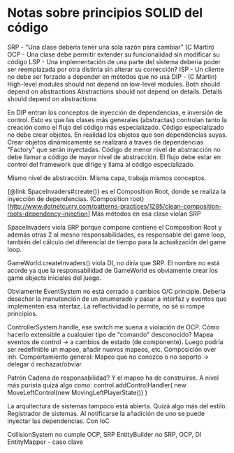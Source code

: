 # Notas sobre principios SOLID del código

SRP - "Una clase debería tener una sola razón para cambiar" (C Martin)
OCP - Una clase debe permitir extender su funcionalidad sin modificar su código
LSP - Una implementación de una parte del sistema debería poder ser reemplazada por otra distinta sin alterar su corrección?
ISP - Un cliente no debe ser forzado a depender en métodos que no usa
DIP - (C Martin) 
	High-level modules should not depend on low-level modules. Both should depend on abstractions
	Abstractions should not depend on details. Details should depend on abstractions
	
En DIP entran los conceptos de inyección de dependencias, e inversión de control. Esto es que las clases más generales (abstractas) controlan tanto la creación como el flujo del código más especializado.
Código especializado no debe crear objetos. En realidad los objetos que son dependencias suyas. Crear objetos dinámicamente se realizará a través de dependencias "Factory" que serán inyectadas.
Código de menor nivel de abstracción no debe llamar a código de mayor nivel de abstracción. El flujo debe estar en control del framework que dirige y llama al código especializado.
	
Mismo nivel de abstracción. Misma capa, trabaja mismos conceptos.


{@link SpaceInvaders#create()} es el Composition Root, donde se realiza la inyección de dependencias.
(Composition root)[http://www.dotnetcurry.com/patterns-practices/1285/clean-composition-roots-dependency-injection]
Más métodos en esa clase violan SRP

SpaceInvaders viola SRP porque compone contiene el Composition Root y además otras 2 al mesno responsabilidades, es responsable del game loop, también del cálculo del diferencial de tiempo para la actualización del game loop.

GameWorld.createInvaders() viola DI, no diría que SRP. El nombre no está acorde ya que la responsabilidad de GameWorld es obviamente crear los game objects iniciales del juego.

Obviamente EventSystem no está cerrado a cambios O/C principle. Debería desechar la manutención de un enumerado y pasar a interfaz y eventos que implementen esa interfaz. La reflectividad lo permite, no sé si rompe principios.

ControllerSystem.handle, ese switch me suena a violación de OCP. Cómo hacerlo extensible a cualquier tipo de "comando" desconocido?
Mapea eventos de control -> a cambios de estado (de componente). Luego podría ser redefinible un mapeo, añadir nuevos mapeos, etc. Composición over inh.
Comportamiento general: Mapeo que no conozco o no soporto -> delegar ó rechazar/obviar

Patrón Cadena de responsabilidad?
Y el mapeo ha de construirse. A nivel más purista quizá algo como:
control.addControlHandler( new MoveLeftControl(new MovingLeftPlayerState()) )

La arquitectura de sistemas tampoco está abierta.
Quizá algo más del estilo. Registrador de sistemas. Al notificarse la añadición de uno se puede inyectar las dependencias.
Con IoC

CollisionSystem no cumple OCP, SRP
EntityBuilder no SRP, OCP, DI
EntityMapper - caso clave
